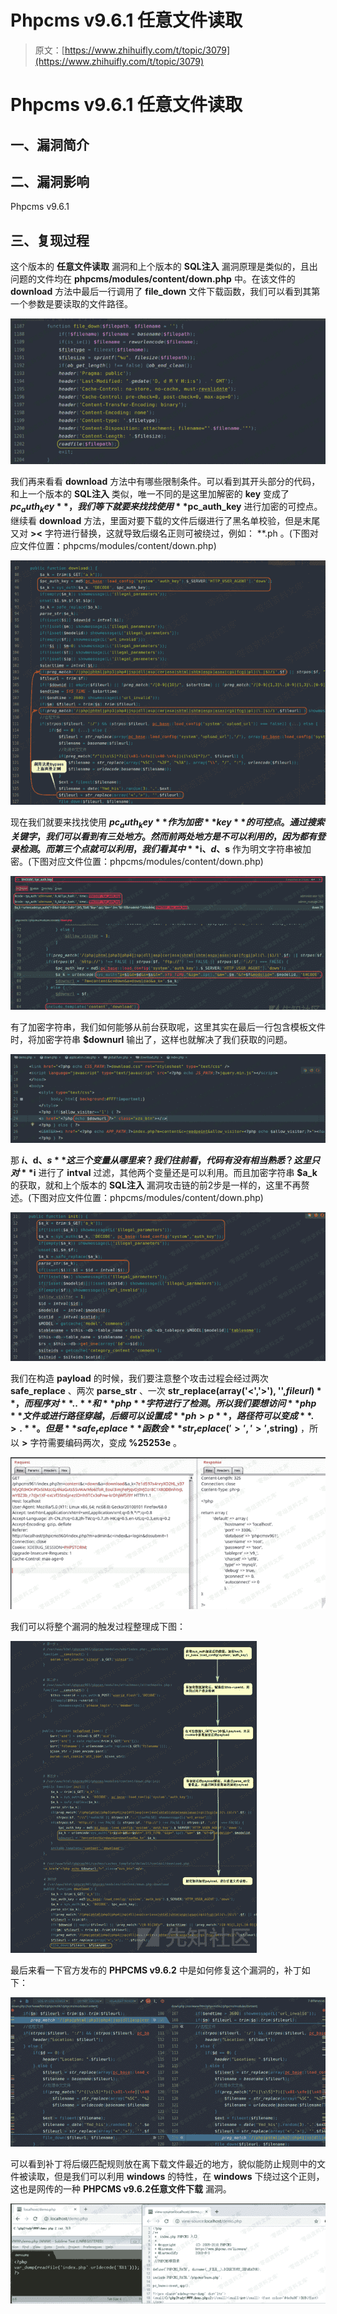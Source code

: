 # Phpcms v9.6.1 任意文件读取

> 原文：[https://www.zhihuifly.com/t/topic/3079](https://www.zhihuifly.com/t/topic/3079)

# Phpcms v9.6.1 任意文件读取

## 一、漏洞简介

## 二、漏洞影响

Phpcms v9.6.1

## 三、复现过程

这个版本的 **任意文件读取** 漏洞和上个版本的 **SQL注入** 漏洞原理是类似的，且出问题的文件均在 **phpcms/modules/content/down.php** 中。在该文件的 **download** 方法中最后一行调用了 **file_down** 文件下载函数，我们可以看到其第一个参数是要读取的文件路径。

![image](img/1b61d35fcaf15323dc50882eaa334121.png)

我们再来看看 **download** 方法中有哪些限制条件。可以看到其开头部分的代码，和上一个版本的 **SQL注入** 类似，唯一不同的是这里加解密的 **key** 变成了 **$pc_auth_key** ，我们等下就要来找找使用 **$pc_auth_key** 进行加密的可控点。继续看 **download** 方法，里面对要下载的文件后缀进行了黑名单校验，但是末尾又对 **><** 字符进行替换，这就导致后缀名正则可被绕过，例如： **.ph 。(下图对应文件位置：phpcms/modules/content/down.php)

![image](img/be73c9efb0c9714cede1065299aedc5e.png)

现在我们就要来找找使用 **$pc_auth_key** 作为加密 **key** 的可控点。通过搜索关键字，我们可以看到有三处地方。然而前两处地方是不可以利用的，因为都有登录检测。而第三个点就可以利用，我们看其中 **$i、$d、$s** 作为明文字符串被加密。(下图对应文件位置：phpcms/modules/content/down.php)

![image](img/7926f6eef1cfd4f1557d8ad651664dc7.png)

有了加密字符串，我们如何能够从前台获取呢，这里其实在最后一行包含模板文件时，将加密字符串 **$downurl** 输出了，这样也就解决了我们获取的问题。

![image](img/6986103a1d0e2fcebdc22ce6ec9442a2.png)

那 **$i、$d、$s** 这三个变量从哪里来？我们往前看，代码有没有相当熟悉？这里只对 **$i** 进行了 **intval** 过滤，其他两个变量还是可以利用。而且加密字符串 **$a_k** 的获取，就和上个版本的 **SQL注入** 漏洞攻击链的前2步是一样的，这里不再赘述。(下图对应文件位置：phpcms/modules/content/down.php)

![image](img/8e0345823c0cef164f7cbb89da7a9d65.png)

我们在构造 **payload** 的时候，我们要注意整个攻击过程会经过两次 **safe_replace** 、两次 **parse_str** 、一次 **str_replace(array('<','>'), '',$fileurl)** ，而程序对 **..** 和 **php** 字符进行了检测。所以我们要想访问 **php** 文件或进行路径穿越，后缀可以设置成 **ph>p** ，路径符可以变成 **.>.** 。但是 **safe_replace** 函数会 **str_replace('>','>',$string)** ，所以 **>** 字符需要编码两次，变成 **%25253e** 。

![image](img/41903668a2f10fd6837b66c898637ff0.png)

我们可以将整个漏洞的触发过程整理成下图：

![image](img/8ad634619366c7654045bc75f4eca680.png)

最后来看一下官方发布的 **PHPCMS v9.6.2** 中是如何修复这个漏洞的，补丁如下：

![image](img/b6011fc83718f8eaca3881ee0134dad1.png)

可以看到补丁将后缀匹配规则放在离下载文件最近的地方，貌似能防止规则中的文件被读取，但是我们可以利用 **windows** 的特性，在 **windows** 下绕过这个正则，这也是网传的一种 **PHPCMS v9.6.2任意文件下载** 漏洞。

![image](img/85d077ca2a78c8f4938216f9027be477.png)